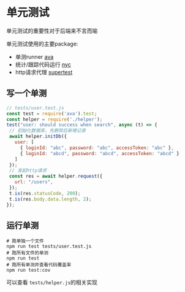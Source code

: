 # 单元测试

单元测试的重要性对于后端来不言而喻

单元测试使用的主要package:

* 单测runner [ava](https://github.com/koajs/koa)
* 统计/跟踪代码运行 [nyc](https://github.com/istanbuljs/nyc)
* http请求代理 [supertest](https://github.com/visionmedia/supertest)

## 写一个单测

 ```js
 // tests/user.test.js
const test = require('ava').test;
const helper = require('./helper');
test("user: should success when search", async (t) => {
  // 初始化数据库，先删除后新增记录
  await helper.initDb({
    user: [
      { loginId: "abc", password: "abc", accessToken: "abc" },
      { loginId: "abcd", password: "abcd", accessToken: "abcd" }
    ]
  });
  // 发起http请求
  const res = await helper.request({
    url: "/users",
  });
  t.is(res.statusCode, 200);
  t.is(res.body.data.length, 2);
});

```

## 运行单测


```shell
# 跑单独一个文件
npm run test tests/user.test.js
# 跑所有文件的单测
npm run test
# 跑所有单测并查看代码覆盖率
npm run test:cov

```

可以查看 `tests/helper.js`的相关实现